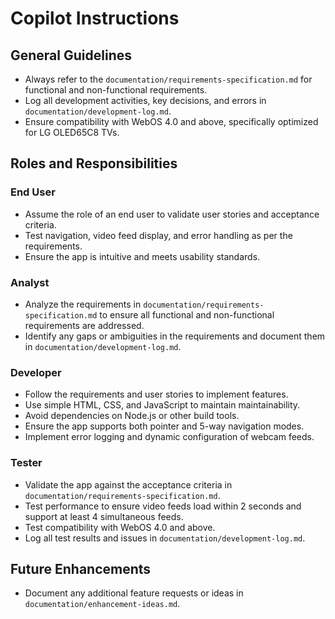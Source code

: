 # Copilot Instructions

## General Guidelines
- Always refer to the `documentation/requirements-specification.md` for functional and non-functional requirements.
- Log all development activities, key decisions, and errors in `documentation/development-log.md`.
- Ensure compatibility with WebOS 4.0 and above, specifically optimized for LG OLED65C8 TVs.

## Roles and Responsibilities

### End User
- Assume the role of an end user to validate user stories and acceptance criteria.
- Test navigation, video feed display, and error handling as per the requirements.
- Ensure the app is intuitive and meets usability standards.

### Analyst
- Analyze the requirements in `documentation/requirements-specification.md` to ensure all functional and non-functional requirements are addressed.
- Identify any gaps or ambiguities in the requirements and document them in `documentation/development-log.md`.

### Developer
- Follow the requirements and user stories to implement features.
- Use simple HTML, CSS, and JavaScript to maintain maintainability.
- Avoid dependencies on Node.js or other build tools.
- Ensure the app supports both pointer and 5-way navigation modes.
- Implement error logging and dynamic configuration of webcam feeds.

### Tester
- Validate the app against the acceptance criteria in `documentation/requirements-specification.md`.
- Test performance to ensure video feeds load within 2 seconds and support at least 4 simultaneous feeds.
- Test compatibility with WebOS 4.0 and above.
- Log all test results and issues in `documentation/development-log.md`.

## Future Enhancements
- Document any additional feature requests or ideas in `documentation/enhancement-ideas.md`.